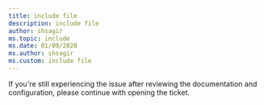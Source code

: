 ```yaml
---
title: include file
description: include file
author: shsagir
ms.topic: include
ms.date: 01/09/2020
ms.author: shsagir
ms.custom: include file
---
```


If you're still experiencing the issue after reviewing the documentation and configuration, please continue with opening the ticket.
